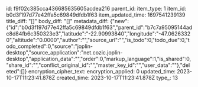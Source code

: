 id: f9f02c385cca436685635605acdea216
parent_id: 
item_type: 1
item_id: b0d3f197d77e42ffa5c69849dfdb1f63
item_updated_time: 1697541239139
title_diff: "[]"
body_diff: "[]"
metadata_diff: {"new":{"id":"b0d3f197d77e42ffa5c69849dfdb1f63","parent_id":"b7c7a95095144adc8d84fb6c350323e3","latitude":"-22.90993840","longitude":"-47.06263320","altitude":"0.0000","author":"","source_url":"","is_todo":0,"todo_due":0,"todo_completed":0,"source":"joplin-desktop","source_application":"net.cozic.joplin-desktop","application_data":"","order":0,"markup_language":1,"is_shared":0,"share_id":"","conflict_original_id":"","master_key_id":"","user_data":""},"deleted":[]}
encryption_cipher_text: 
encryption_applied: 0
updated_time: 2023-10-17T11:23:41.878Z
created_time: 2023-10-17T11:23:41.878Z
type_: 13